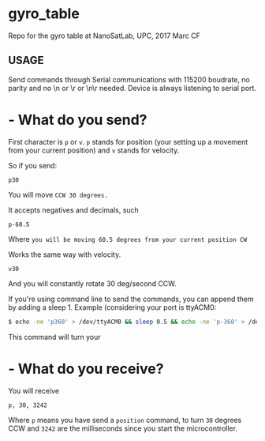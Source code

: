 # gyro_table
Repo for the gyro table at NanoSatLab, UPC, 2017
Marc CF

## USAGE 

Send commands through Serial communications with 115200 boudrate, no parity and no \n or \r or \n\r needed. Device is always listening to serial port. 

# - What do you send?

First character is `p` or `v`. `p` stands for position (your setting up a movement from your current position) and `v` stands for velocity. 

So if you send:
```
p30
```
You will move `CCW 30 degrees.`

It accepts negatives and decimals, such 
```
p-60.5
```
Where `you will be moving 60.5 degrees from your current position CW`

Works the same way with velocity. 

```
v30
```

And you will constantly rotate 30 deg/second CCW.

If you're using command line to send the commands, you can append them by adding a sleep 1. Example (considering your port is ttyACM0:

```sh
$ echo -ne 'p360' > /dev/ttyACM0 && sleep 0.5 && echo -ne 'p-360' > /dev/ttyACM0
```
This command will turn your 


# - What do you receive?

You will receive 

```
p, 30, 3242
```
Where `p` means you have send a `position` command, to turn `30` degrees CCW and `3242` are the milliseconds since you start the microcontroller.
